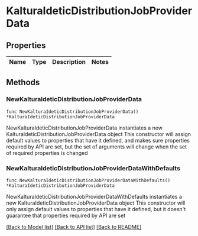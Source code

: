 # KalturaIdeticDistributionJobProviderData

## Properties

Name | Type | Description | Notes
------------ | ------------- | ------------- | -------------

## Methods

### NewKalturaIdeticDistributionJobProviderData

`func NewKalturaIdeticDistributionJobProviderData() *KalturaIdeticDistributionJobProviderData`

NewKalturaIdeticDistributionJobProviderData instantiates a new KalturaIdeticDistributionJobProviderData object
This constructor will assign default values to properties that have it defined,
and makes sure properties required by API are set, but the set of arguments
will change when the set of required properties is changed

### NewKalturaIdeticDistributionJobProviderDataWithDefaults

`func NewKalturaIdeticDistributionJobProviderDataWithDefaults() *KalturaIdeticDistributionJobProviderData`

NewKalturaIdeticDistributionJobProviderDataWithDefaults instantiates a new KalturaIdeticDistributionJobProviderData object
This constructor will only assign default values to properties that have it defined,
but it doesn't guarantee that properties required by API are set


[[Back to Model list]](../README.md#documentation-for-models) [[Back to API list]](../README.md#documentation-for-api-endpoints) [[Back to README]](../README.md)



